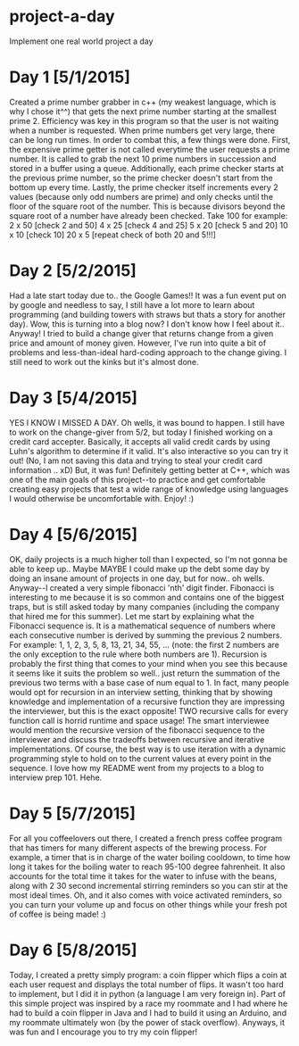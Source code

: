 # project-a-day
Implement one real world project a day

# Day 1 [5/1/2015]
Created a prime number grabber in c++ (my weakest language, which is why I chose it^^) that gets the next prime number starting at the smallest prime 2. Efficiency was key in this program so that the user is not waiting when a number is requested. When prime numbers get very large, there can be long run times. In order to combat this, a few things were done. First, the expensive prime getter is not called everytime the user requests a prime number. It is called to grab the next 10 prime numbers in
succession and stored in a buffer using a queue. Additionally, each prime checker starts at the previous prime number, so the prime checker doesn't start from the bottom up every time. Lastly, the prime checker itself increments every 2 values (because only odd numbers are prime) and only checks until the floor of the square root of the number. This is because divisors beyond the square root of a number have already been checked. Take 100 for example:
2 x 50 [check 2 and 50]
4 x 25 [check 4 and 25]
5 x 20 [check 5 and 20]
10 x 10 [check 10]
20 x 5 [repeat check of both 20 and 5!!!]

# Day 2 [5/2/2015]
Had a late start today due to.. the Google Games!! It was a fun event put on by google and needless to say, I still have a lot more to learn about programming (and building towers with straws but thats a story for another day). Wow, this is turning into a blog now? I don't know how I feel about it.. Anyway! I tried to build a change giver that returns change from a given price and amount of money given. However, I've run into quite a bit of problems and less-than-ideal hard-coding
approach to the change giving. I still need to work out the kinks but it's almost done.

# Day 3 [5/4/2015]
YES I KNOW I MISSED A DAY. Oh wells, it was bound to happen. I still have to work on the change-giver from 5/2, but today I finished working on a credit card accepter. Basically, it accepts all valid credit cards by using Luhn's algorithm to determine if it valid. It's also interactive so you can try it out! (No, I am not saving this data and trying to steal your credit card information .. xD) But, it was fun! Definitely getting better at C++, which was one of the main goals of
this project--to practice and get comfortable creating easy projects that test a wide range of knowledge using languages I would otherwise be uncomfortable with. Enjoy! :)

# Day 4 [5/6/2015]
OK, daily projects is a much higher toll than I expected, so I'm not gonna be able to keep up.. Maybe MAYBE I could make up the debt some day by doing an insane amount of projects in one day, but for now.. oh wells. Anyway--I created a very simple fibonacci 'nth' digit finder. Fibonacci is interesting to me because it is so common and contains one of the biggest traps, but is still asked today by many companies (including the company that hired me for this summer). Let me start by
explaining what the Fibonacci sequence is. It is a mathematical sequence of numbers where each consecutive number is derived by summing the previous 2 numbers. For example: 1, 1, 2, 3, 5, 8, 13, 21, 34, 55, ... (note: the first 2 numbers are the only exception to the rule where both numbers are 1). Recursion is probably the first thing that comes to your mind when you see this because it seems like it suits the problem so well.. just return the summation of the previous two terms
with a base case of num equal to 1. In fact, many people would opt for recursion in an interview setting, thinking that by showing knowledge and implementation of a recursive function they are impressing the interviewer, but this is the exact opposite! TWO recursive calls for every function call is horrid runtime and space usage! The smart interviewee would mention the recursive version of the fibonacci sequence to the interviewer and discuss the tradeoffs between
recursive and iterative implementations. Of course, the best way is to use iteration with a dynamic programming style to hold on to the current values at every point in the sequence. I love how my README went from my projects to a blog to interview prep 101. Hehe.

# Day 5 [5/7/2015]
For all you coffeelovers out there, I created a french press coffee program that has timers for many different aspects of the brewing process. For example, a timer that is in charge of the water boiling cooldown, to time how long it takes for the boiling water to reach 95-100 degree fahrenheit. It also accounts for the total time it takes for the water to infuse with the beans, along with 2 30 second incremental stirring reminders so you can stir at the most ideal times. Oh, and it
also comes with voice activated reminders, so you can turn your volume up and focus on other things while your fresh pot of coffee is being made! :)

# Day 6 [5/8/2015]
Today, I created a pretty simply program: a coin flipper which flips a coin at each user request and displays the total number of flips. It wasn't too hard to implement, but I did it in python (a language I am very foreign in). Part of this simple project was inspired by a race my roommate and I had where he had to build a coin flipper in Java and I had to build it using an Arduino, and my roommate ultimately won (by the power of stack overflow). Anyways, it was fun and I
encourage you to try my coin flipper!
